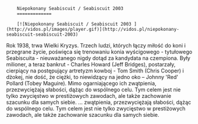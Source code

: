 
        Niepokonany Seabiscuit / Seabiscuit 2003 
        =============
        
        [![Niepokonany Seabiscuit / Seabiscuit 2003 ](http://vidos.pl/images/player.gif)](http://vidos.pl/niepokonany-seabiscuit-seabiscuit-2003)
        
        
 Rok 1938, trwa Wielki Kryzys. Trzech ludzi, których łączy miłość do koni i przegrane życie, poświęca się trenowaniu konia wyścigowego - tytułowego Seabiscuita - nieuważanego nigdy dotąd za kandydata na czempiona. Były milioner, a teraz bankrut - Charles Howard (Jeff Bridges), postarzały, cierpiący na postępujący artretyzm kowboj - Tom Smith (Chris Cooper) i dżokej, nie dość, że ciężki, to niewidzący na jedno oko – Johnny 'Red' Pollard (Tobey Maguire). Mimo ogarniającego ich zwątpienia, przezwyciężają słabości, dążąc do wspólnego celu. Tym celem jest nie tylko zwycięstwo w prestiżowych zawodach, ale także zachowanie szacunku dla samych siebie.   ... zwątpienia, przezwyciężają słabości, dążąc do wspólnego celu. Tym celem jest nie tylko zwycięstwo w prestiżowych zawodach, ale także zachowanie szacunku dla samych siebie.
    